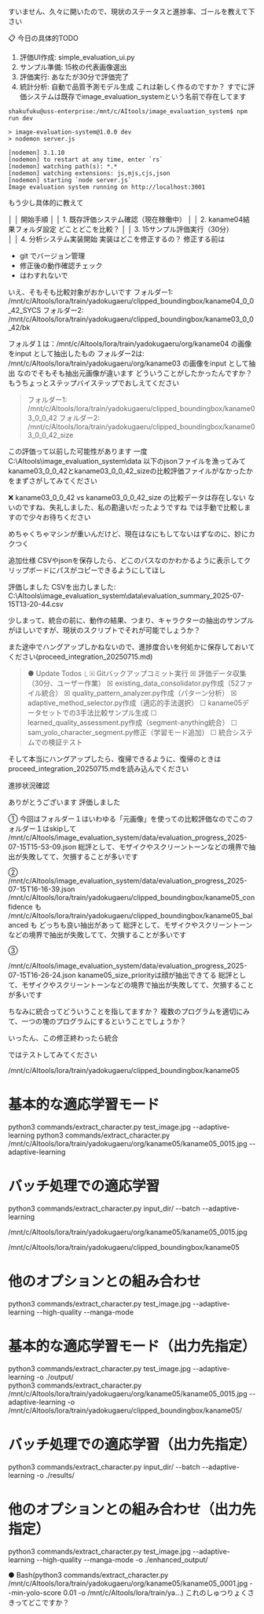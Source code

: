 すいません、久々に開いたので、現状のステータスと進捗率、ゴールを教えて下さい


 📋 今日の具体的TODO

  1. 評価UI作成: simple_evaluation_ui.py
  2. サンプル準備: 15枚の代表画像選出
  3. 評価実行: あなたが30分で評価完了
  4. 統計分析: 自動で品質予測モデル生成
これは新しく作るのですか？
すでに評価システムは既存でimage_evaluation_systemという名前で存在してます

```
shakufuku@uss-enterprise:/mnt/c/AItools/image_evaluation_system$ npm run dev

> image-evaluation-system@1.0.0 dev
> nodemon server.js

[nodemon] 3.1.10
[nodemon] to restart at any time, enter `rs`
[nodemon] watching path(s): *.*
[nodemon] watching extensions: js,mjs,cjs,json
[nodemon] starting `node server.js`
Image evaluation system running on http://localhost:3001
```


もう少し具体的に教えて

│ │ 開始手順                                                                                                                                           │ │ 1. 既存評価システム確認（現在稼働中）
│ │ 2. kaname04結果フォルダ設定
どことどこを比較？
│ │ 3. 15サンプル評価実行（30分）  
│ │ 4. 分析システム実装開始 
実装はどこを修正するの？
修正する前は
* git  でバージョン管理
* 修正後の動作確認チェック
* はわすれないで


いえ、そもそも比較対象がおかしいです
  フォルダー1: /mnt/c/AItools/lora/train/yadokugaeru/clipped_boundingbox/kaname04_0_0_42_SYCS
  フォルダー2: /mnt/c/AItools/lora/train/yadokugaeru/clipped_boundingbox/kaname03_0_0_42/bk

フォルダ１は：/mnt/c/AItools/lora/train/yadokugaeru/org/kaname04 の画像をinput として抽出したもの
  フォルダー2は: /mnt/c/AItools/lora/train/yadokugaeru/org/kaname03 の画像をinput として抽出
なのでそもそも抽出元画像が違います
どういうことがしたかったんですか？
もうちょっとステップバイステップでおしえてください


>  フォルダー1: /mnt/c/AItools/lora/train/yadokugaeru/clipped_boundingbox/kaname03_0_0_42
  フォルダー2: /mnt/c/AItools/lora/train/yadokugaeru/clipped_boundingbox/kaname03_0_0_42_size
  
  この評価って以前した可能性があります
  一度C:\AItools\image_evaluation_system\data 以下のjsonファイルを漁ってみてkaname03_0_0_42とkaname03_0_0_42_sizeの比較評価ファイルがなかったかをまずさがしてみてください


  ❌ kaname03_0_0_42 vs kaname03_0_0_42_size の比較データは存在しない
  ないのですね、失礼しました、私の勘違いだったようですね
  では手動で比較しますので少々お待ちください

めちゃくちゃマシンが重いんだけど、現在はなにもしてないはずなのに、妙にカクつく



追加仕様
CSVやjsonを保存したら、どこのパスなのかわかるように表示してクリップボードにパスがコピーできるようにしてほし



評価しました
CSVを出力しました: C:\AItools\image_evaluation_system\data\evaluation_summary_2025-07-15T13-20-44.csv


少しまって、統合の前に、動作の結果、つまり、キャラクターの抽出のサンプルがほしいですが、現状のスクリプトでそれが可能でしょうか？

また途中でハングアップしかねないので、進捗度合いを何処かに保存しておいてください(proceed_integration_20250715.md)
> ● Update Todos
  ⎿  ☒ Gitバックアップコミット実行
     ☒ 評価データ収集（30分、ユーザー作業）
     ☒ existing_data_consolidator.py作成（52ファイル統合）
     ☒ quality_pattern_analyzer.py作成（パターン分析）
     ☒ adaptive_method_selector.py作成（適応的手法選択）
     ☐ kaname05データセットでの3手法比較サンプル生成
     ☐ learned_quality_assessment.py作成（segment-anything統合）
     ☐ sam_yolo_character_segment.py修正（学習モード追加）
     ☐ 統合システムでの検証テスト

そして本当にハングアップしたら、復帰できるように、復帰のときはproceed_integration_20250715.mdを読み込んでください

進捗状況確認


ありがとうございます
評価しました

①
今回はフォルダー１はいわゆる「元画像」を使っての比較評価なのでこのフォルダー１はskipして
/mnt/c/AItools/image_evaluation_system/data/evaluation_progress_2025-07-15T15-53-09.json
総評として、モザイクやスクリーントーンなどの境界で抽出が失敗してて、欠損することが多いです


②
/mnt/c/AItools/image_evaluation_system/data/evaluation_progress_2025-07-15T16-16-39.json
/mnt/c/AItools/lora/train/yadokugaeru/clipped_boundingbox/kaname05_confidence も
/mnt/c/AItools/lora/train/yadokugaeru/clipped_boundingbox/kaname05_balanced も
どっちも良い抽出があって
総評として、モザイクやスクリーントーンなどの境界で抽出が失敗してて、欠損することが多いです

③

/mnt/c/AItools/image_evaluation_system/data/evaluation_progress_2025-07-15T16-26-24.json
kaname05_size_priorityは顔が抽出できてる
総評として、モザイクやスクリーントーンなどの境界で抽出が失敗してて、欠損することが多いです

ちなみに統合ってどういうことを指してますか？
複数のプログラムを適切にみて、一つの塊のプログラムにするということでしょうか？

いったん、この修正終わったら統合

ではテストしてみてください

/mnt/c/AItools/lora/train/yadokugaeru/clipped_boundingbox/kaname05

  # 基本的な適応学習モード
  python3 commands/extract_character.py test_image.jpg --adaptive-learning
  python3 commands/extract_character.py /mnt/c/AItools/lora/train/yadokugaeru/org/kaname05/kaname05_0015.jpg --adaptive-learning
  # バッチ処理での適応学習
  python3 commands/extract_character.py input_dir/ --batch --adaptive-learning

/mnt/c/AItools/lora/train/yadokugaeru/org/kaname05/kaname05_0015.jpg

/mnt/c/AItools/lora/train/yadokugaeru/clipped_boundingbox/kaname05

  # 他のオプションとの組み合わせ
  python3 commands/extract_character.py test_image.jpg --adaptive-learning --high-quality --manga-mode



 # 基本的な適応学習モード（出力先指定）
python3 commands/extract_character.py test_image.jpg --adaptive-learning -o ./output/  
python3 commands/extract_character.py /mnt/c/AItools/lora/train/yadokugaeru/org/kaname05/kaname05_0015.jpg --adaptive-learning -o /mnt/c/AItools/lora/train/yadokugaeru/clipped_boundingbox/kaname05/

 # バッチ処理での適応学習（出力先指定）       
python3 commands/extract_character.py input_dir/ --batch --adaptive-learning -o ./results/            
 # 他のオプションとの組み合わせ（出力先指定）  
python3 commands/extract_character.py test_image.jpg --adaptive-learning --high-quality --manga-mode -o ./enhanced_output/     


● Bash(python3 commands/extract_character.py /mnt/c/AItools/lora/train/yadokugaeru/org/kaname05/kaname05_0001.jpg --min-yolo-score 0.01 -o /mnt/c/AItools/lora/train/ya…)
これのしゅつりょくさきってどこですか？